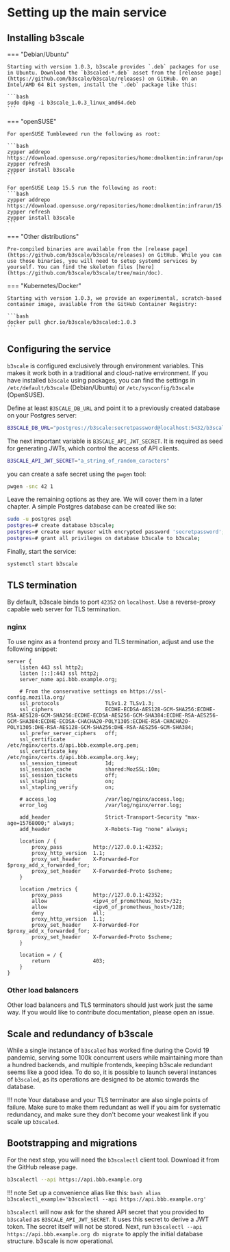 # Setting up the main service

## Installing b3scale

=== "Debian/Ubuntu"

    Starting with version 1.0.3, b3scale provides `.deb` packages for use in Ubuntu. Download the `b3scaled-*.deb` asset from the [release page](https://github.com/b3scale/b3scale/releases) on GitHub. On an Intel/AMD 64 Bit system, install the `.deb` package like this:

    ```bash
    sudo dpkg -i b3scale_1.0.3_linux_amd64.deb
    ```

=== "openSUSE"

    For openSUSE Tumbleweed run the following as root:

    ```bash
    zypper addrepo https://download.opensuse.org/repositories/home:dmolkentin:infrarun/openSUSE_Tumbleweed/home:dmolkentin:infrarun.repo
    zypper refresh
    zypper install b3scale
    ```

    For openSUSE Leap 15.5 run the following as root:
    ```bash
    zypper addrepo https://download.opensuse.org/repositories/home:dmolkentin:infrarun/15.5/home:dmolkentin:infrarun.repo
    zypper refresh
    zypper install b3scale
    ```

=== "Other distributions"

    Pre-compiled binaries are available from the [release page](https://github.com/b3scale/b3scale/releases) on GitHub. While you can use those binaries, you will need to setup systemd services by yourself. You can find the skeleton files [here](https://github.com/b3scale/b3scale/tree/main/doc).

=== "Kubernetes/Docker"

    Starting with version 1.0.3, we provide an experimental, scratch-based container image, available from the GitHub Container Registry:

    ```bash
    docker pull ghcr.io/b3scale/b3scaled:1.0.3
    ```

## Configuring the service

`b3scale` is configured exclusively through environment variables. This makes it work both in a traditional and cloud-native environment.
If you have installed `b3scale` using packages, you can find the settings in `/etc/default/b3scale` (Debian/Ubuntu) or `/etc/sysconfig/b3scale`
(OpenSUSE).

Define at least `B3SCALE_DB_URL` and point it to a previously created database on your Postgres server:

```bash
B3SCALE_DB_URL="postgres://b3scale:secretpassword@localhost:5432/b3scale"
```

The next important variable is `B3SCALE_API_JWT_SECRET`. It is required as seed for generating JWTs, which control the access of API clients.

```bash
B3SCALE_API_JWT_SECRET="a_string_of_random_caracters"
```

you can create a safe secret using the `pwgen` tool:

```bash
pwgen -snc 42 1
```

Leave the remaining options as they are. We will cover them in a later chapter. A simple Postgres database can be created like so:

```bash
sudo -u postgres psql
postgres=# create database b3scale;
postgres=# create user myuser with encrypted password 'secretpassword';
postgres=# grant all privileges on database b3scale to b3scale;
```

Finally, start the service:

```bash
systemctl start b3scale
```

## TLS termination

By default, b3scale binds to port `42352` on `localhost`. Use a reverse-proxy capable web server for TLS termination.
### nginx

To use nginx as a frontend proxy and TLS termination, adjust and use the following snippet:

```nginx
server {
    listen 443 ssl http2;
    listen [::]:443 ssl http2;
    server_name api.bbb.example.org;

    # From the conservative settings on https://ssl-config.mozilla.org/
    ssl_protocols               TLSv1.2 TLSv1.3;
    ssl_ciphers                 ECDHE-ECDSA-AES128-GCM-SHA256:ECDHE-RSA-AES128-GCM-SHA256:ECDHE-ECDSA-AES256-GCM-SHA384:ECDHE-RSA-AES256-GCM-SHA384:ECDHE-ECDSA-CHACHA20-POLY1305:ECDHE-RSA-CHACHA20-POLY1305:DHE-RSA-AES128-GCM-SHA256:DHE-RSA-AES256-GCM-SHA384;
    ssl_prefer_server_ciphers   off;
    ssl_certificate             /etc/nginx/certs.d/api.bbb.example.org.pem;
    ssl_certificate_key         /etc/nginx/certs.d/api.bbb.example.org.key;
    ssl_session_timeout         1d;
    ssl_session_cache           shared:MozSSL:10m;
    ssl_session_tickets         off;
    ssl_stapling                on;
    ssl_stapling_verify         on;

    # access_log                /var/log/nginx/access.log;
    error_log                   /var/log/nginx/error.log;

    add_header                  Strict-Transport-Security "max-age=15768000;" always;
    add_header                  X-Robots-Tag "none" always;

    location / {
        proxy_pass          http://127.0.0.1:42352;
        proxy_http_version  1.1;
        proxy_set_header    X-Forwarded-For $proxy_add_x_forwarded_for;
        proxy_set_header    X-Forwarded-Proto $scheme;
    }

    location /metrics {
        proxy_pass          http://127.0.0.1:42352;
        allow               <ipv4_of_prometheus_host>/32;
        allow               <ipv6_of_prometheus_host>/128;
        deny                all;
        proxy_http_version  1.1;
        proxy_set_header    X-Forwarded-For $proxy_add_x_forwarded_for;
        proxy_set_header    X-Forwarded-Proto $scheme;
    }

    location = / {
        return              403;
    }
}
```

### Other load balancers

Other load balancers and TLS terminators should just work just the same way. If you would like to contribute documentation, please open an issue.

## Scale and redundancy of b3scale

While a single instance of `b3scaled` has worked fine during the Covid 19 pandemic, serving some 100k concurrent users while maintaining more than a hundred backends, and multiple frontends, keeping b3scale redundant seems like a good idea. To do so, it is possible to launch several instances of `b3scaled`, as its operations are designed to be atomic towards the database.

!!! note
    Your database and your TLS terminator are also single points of failure. Make sure to make them redundant as well if you aim for systematic redundancy, and make sure they don't become your weakest link if you scale up `b3scaled`.

## Bootstrapping and migrations

For the next step, you will need the `b3scalectl` client tool. Download it from the GitHub release page.

```bash
b3scalectl --api https://api.bbb.example.org
```

!!! note
    Set up a convenience alias like this:
    ```bash
    alias b3scalectl_example='b3scalectl --api https://api.bbb.example.org'
    ```

`b3scalectl` will now ask for the shared API secret that you provided to `b3scaled` as `B3SCALE_API_JWT_SECRET`. It uses this secret to derive
a JWT token. The secret itself will not be stored. Next, run `b3scalectl --api https://api.bbb.example.org db migrate` to apply the initial
database structure. b3scale is now operational.
